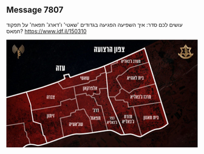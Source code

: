 ## Message 7807

עושים לכם סדר:
איך השפיעה הפגיעה בגדודים 'שאטי' ו'דארג' תפאח' על תפקוד חמאס?
https://www.idf.il/150310

![Photo](./7807/7807_photo.jpg)

